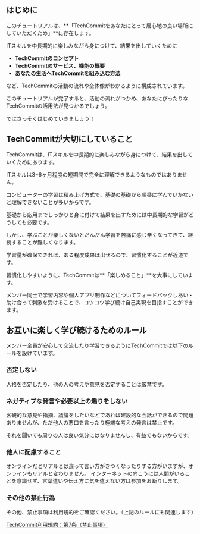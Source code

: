 ## はじめに

このチュートリアルは、**「TechCommitをあなたにとって居心地の良い場所にしていただくため」**に存在します。

ITスキルを中長期的に楽しみながら身につけて、結果を出していくために

- **TechCommitのコンセプト**
- **TechCommitのサービス、機能の概要**
- **あなたの生活へTechCommitを組み込む方法**

など、TechCommitの活動の流れや全体像がわかるように構成されています。

このチュートリアルが完了すると、活動の流れがつかめ、あなたにぴったりなTechCommitの活用法が見つかるでしょう。

ではさっそくはじめていきましょう！

## TechCommitが大切にしていること

TechCommitは、ITスキルを中長期的に楽しみながら身につけて、結果を出していくためにあります。

ITスキルは3~6ヶ月程度の短期間で完全に理解できるようなものではありません。

コンピューターの学習は積み上げ方式で、基礎の基礎から順番に学んでいかないと理解できないことが多いからです。

基礎から応用までしっかりと身に付けて結果を出すためには中長期的な学習がどうしても必要です。

しかし、学ぶことが楽しくないとだんだん学習を苦痛に感じ辛くなってきて、継続することが難しくなります。

学習量が確保できれば、ある程度成果は出せるので、習慣化することが近道です。

習慣化しやすいように、TechCommitは**「楽しめること」**を大事にしています。

メンバー同士で学習内容や個人アプリ制作などについてフィードバックしあい・助け合って刺激を受けることで、コツコツ学び続け自己実現を目指すことができます。

## お互いに楽しく学び続けるためのルール

メンバー全員が安心して交流したり学習できるようにTechCommitでは以下のルールを設けています。

### 否定しない

人格を否定したり、他の人の考えや意見を否定することは厳禁です。

### ネガティブな発言や必要以上の煽りをしない

客観的な意見や指摘、議論をしたいなどであれば建設的な会話ができるので問題ありませんが、ただ他人の悪口を言ったり極端な考えの発言は禁止です。

それを聞いても周りの人は良い気分にはなりませんし、有益でもないからです。

### 他人に配慮すること

オンラインだとリアルとは違って言い方がきつくなったりする方がいますが、オンラインもリアルと変わりません。
インターネットの向こうには人間がいることを意識せず、言葉遣いや伝え方に気を遣えない方は参加をお断りします。

### その他の禁止行為

その他、禁止事項は利用規約をご確認ください。（上記のルールにも関連します）

[TechCommit利用規約：第7条（禁止事項）](https://github.com/tech-training/tech_commit-terms_of_service#%E7%AC%AC7%E6%9D%A1%E7%A6%81%E6%AD%A2%E4%BA%8B%E9%A0%85)
